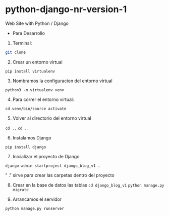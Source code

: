 # python-django-nr-version-1
Web Site with Python / Django

- Para Desarrollo

1. Terminal:

```bash
git clone
```

2. Crear un entorno virtual

`pip install virtualenv`

3. Nombramos la configuracion del entorno virtual

`python3 -m virtualenv venv`

4. Para correr el entorno virtual:

`cd venv/bin/source activate`

5. Volver al directorio del entorno virtual

`cd ..`
`cd ..`

6. Instalamos Django

`pip install django`

7. Inicializar el proyecto de Django

`django-admin startproject django_blog_v1 .` 

" ." sirve para crear las carpetas dentro del proyecto

8. Crear en la base de datos las tablas
`cd django_blog_v1`
`python manage.py migrate`

9. Arrancamos el servidor

`python manage.py runserver`






